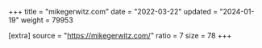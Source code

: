 +++
title = "mikegerwitz.com"
date = "2022-03-22"
updated = "2024-01-19"
weight = 79953

[extra]
source = "https://mikegerwitz.com/"
ratio = 7
size = 78
+++
